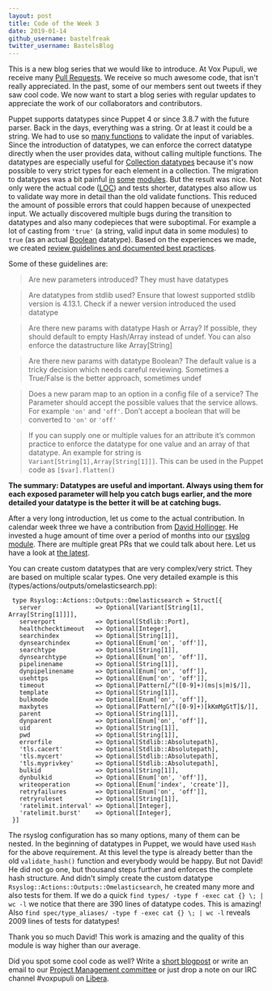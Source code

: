 ```yaml
---
layout: post
title: Code of the Week 3
date: 2019-01-14
github_username: bastelfreak
twitter_username: BastelsBlog
---
```


This is a new blog series that we would like to introduce. At Vox Pupuli, we
receive many
[Pull Requests](https://github.com/search?q=type%3Apr+is%3Aopen+is%3Apublic+org%3Avoxpupuli&type=Issues).
We receive so much awesome code, that isn't really appreciated. In the past,
some of our members sent out tweets if they saw cool code. We now want to start
a blog series with regular updates to appreciate the work of our collaborators
and contributors.

Puppet supports datatypes since Puppet 4 or since 3.8.7 with the future parser.
Back in the days, everything was a string. Or at least it could be a string. We
had to use so
[many functions](https://github.com/puppetlabs/puppetlabs-stdlib/tree/a85e7faeaa89b305be8aef4f2b4ede0bef27b336#for-module-users)
to validate the input of variables. Since the introduction of datatypes, we can
enforce the correct datatype directly when the user provides data, without
calling multiple functions. The datatypes are especially useful for
[Collection datatypes](https://puppet.com/docs/puppet/6.1/lang_data_abstract.html#the-collection-data-type)
because it's now possible to very strict types for each element in a
collection. The migration to datatypes was a bit painful
[in](https://github.com/puppetlabs/puppetlabs-apache/pull/1621)
[some](https://github.com/puppetlabs/puppetlabs-postgresql/pull/852)
[modules](https://github.com/voxpupuli/puppet-nginx/pull/1056). But the result
was nice. Not only were the actual code
([LOC](https://en.wikipedia.org/wiki/Source_lines_of_code)) and tests shorter,
datatypes also allow us to validate way more in detail than the old validate
functions. This reduced the amount of possible errors that could happen because
of unexpected input. We actually discovered multiple bugs during the transition
to datatypes and also many codepieces that were suboptimal. For example a lot
of casting from `'true'` (a string, valid input data in some modules) to `true`
(as an actual
[Boolean](https://puppet.com/docs/puppet/6.1/lang_data_boolean.html) datatype).
Based on the experiences we made, we created [review guidelines and documented
best practices](https://voxpupuli.org/docs/#reviewing-a-module-pr).

Some of these guidelines are:

<!-- markdownlint-disable MD028 -->
> Are new parameters introduced? They must have datatypes

> Are datatypes from stdlib used? Ensure that lowest supported stdlib version is 4.13.1. Check if a newer version introduced the used datatype

> Are there new params with datatype Hash or Array? If possible, they should default to empty Hash/Array instead of undef. You can also enforce the datastructure like Array[String]

> Are there new params with datatype Boolean? The default value is a tricky decision which needs careful reviewing. Sometimes a True/False is the better approach, sometimes undef

> Does a new param map to an option in a config file of a service? The Parameter should accept the possible values that the service allows. For example `'on'` and `'off'`. Don’t accept a boolean that will be converted to `'on'` or `'off'`

> If you can supply one or multiple values for an attribute it’s common practice to enforce the datatype for one value and an array of that datatype. An example for string is `Variant[String[1],Array[String[1]]]`. This can be used in the Puppet code as `[$var].flatten()`
<!-- markdownlint-enable MD028 -->

**The summary: Datatypes are useful and important. Always using them for each
exposed parameter will help you catch bugs earlier, and the more detailed
your datatype is the better it will be at catching bugs.**

After a very long introduction, let us come to the actual contribution. In
calendar week three we have a contribution from [David
Hollinger](https://github.com/dhollinger). He invested a huge amount of
time over a period of months into our [rsyslog
module](https://forge.puppet.com/puppet/rsyslog#puppet-rsyslog). There are
multiple great PRs that we could talk about here. Let us have a look at
[the latest](https://github.com/voxpupuli/puppet-rsyslog/pull/106).

You can create custom datatypes that are very complex/very strict. They are
based on multiple scalar types. One very detailed example is this
(types/actions/outputs/omelasticsearch.pp):

```puppet
 type Rsyslog::Actions::Outputs::Omelasticsearch = Struct[{
   server               => Optional[Variant[String[1], Array[String[1]]]],
   serverport           => Optional[Stdlib::Port],
   healthchecktimeout   => Optional[Integer],
   searchindex          => Optional[String[1]],
   dynsearchindex       => Optional[Enum['on', 'off']],
   searchtype           => Optional[String[1]],
   dynsearchtype        => Optional[Enum['on', 'off']],
   pipelinename         => Optional[String[1]],
   dynpipelinename      => Optional[Enum['on', 'off']],
   usehttps             => Optional[Enum['on', 'off']],
   timeout              => Optional[Pattern[/^([0-9]+)(ms|s|m)$/]],
   template             => Optional[String[1]],
   bulkmode             => Optional[Enum['on', 'off']],
   maxbytes             => Optional[Pattern[/^([0-9]+)[kKmMgGtT]$/]],
   parent               => Optional[String[1]],
   dynparent            => Optional[Enum['on', 'off']],
   uid                  => Optional[String[1]],
   pwd                  => Optional[String[1]],
   errorfile            => Optional[Stdlib::Absolutepath],
   'tls.cacert'         => Optional[Stdlib::Absolutepath],
   'tls.mycert'         => Optional[Stdlib::Absolutepath],
   'tls.myprivkey'      => Optional[Stdlib::Absolutepath],
   bulkid               => Optional[String[1]],
   dynbulkid            => Optional[Enum['on', 'off']],
   writeoperation       => Optional[Enum['index', 'create']],
   retryfailures        => Optional[Enum['on', 'off']],
   retryruleset         => Optional[String[1]],
   'ratelimit.interval' => Optional[Integer],
   'ratelimit.burst'    => Optional[Integer],
 }]
```

The rsyslog configuration has so many options, many of them can be nested. In
the beginning of datatypes in Puppet, we would have used `Hash` for the above
requirement.  At this level the type is already better than the old
`validate_hash()` function and everybody would be happy. But not David! He did
not go one, but thousand steps further and enforces the complete hash structure.
And didn't simply create the custom datatype
`Rsyslog::Actions::Outputs::Omelasticsearch`, he created many more and also
tests for them. If we do a quick `find types/ -type f -exec cat {} \; | wc -l`
we notice that there are 390 lines of datatype codes. This is amazing! Also
`find spec/type_aliases/ -type f -exec cat {} \; | wc -l` reveals 2009 lines
of tests for datatypes!

Thank you so much David! This work is amazing and the quality of this
module is way higher than our average.

Did you spot some cool code as well? Write a
[short blogpost](https://github.com/voxpupuli/voxpupuli.github.io/tree/master/_posts)
or write an email to our
[Project Management committee](mailto:pmc@voxpupuli.org) or just drop a note on
our IRC channel #voxpupuli on [Libera](https://web.libera.chat/?#voxpupuli).
